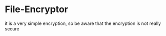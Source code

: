 # File-Encryptor
it is a very simple encryption, so be aware that the encryption is not really secure
